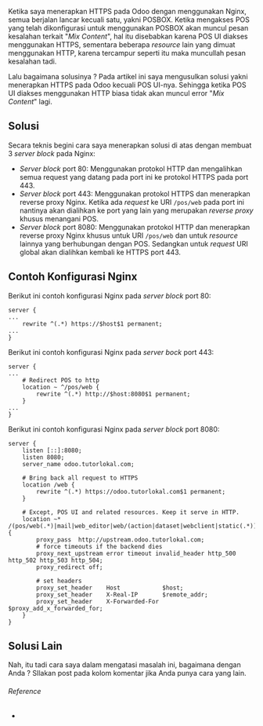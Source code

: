 Ketika saya menerapkan HTTPS pada Odoo dengan menggunakan Nginx, semua berjalan lancar kecuali satu, yakni POSBOX. Ketika mengakses POS yang telah dikonfigurasi untuk menggunakan POSBOX akan muncul pesan kesalahan terkait "*Mix Content*", hal itu disebabkan karena POS UI diakses menggunakan HTTPS, sementara beberapa *resource* lain yang dimuat menggunakan HTTP, karena tercampur seperti itu maka muncullah pesan kesalahan tadi.

Lalu bagaimana solusinya ? Pada artikel ini saya mengusulkan solusi yakni menerapkan HTTPS pada Odoo kecuali POS UI-nya. Sehingga ketika POS UI diakses menggunakan HTTP biasa tidak akan muncul error "*Mix Content*" lagi.

## Solusi

Secara teknis begini cara saya  menerapkan solusi di atas dengan membuat 3 *server block* pada Nginx:

- *Server block* port 80: Menggunakan protokol HTTP dan mengalihkan semua request yang datang pada port ini ke protokol HTTPS pada port 443.
- *Server block* port 443: Menggunakan protokol HTTPS dan menerapkan reverse proxy Nginx. Ketika ada *request* ke URI `/pos/web` pada port ini nantinya akan dialihkan ke port yang lain yang merupakan *reverse proxy* khusus menangani POS.
- *Server block* port 8080: Menggunakan protokol HTTP dan menerapkan reverse proxy Nginx khusus untuk URI `/pos/web` dan untuk *resource* lainnya yang berhubungan dengan POS. Sedangkan untuk *request* URI global akan dialihkan kembali ke HTTPS port 443.

## Contoh Konfigurasi Nginx

Berikut ini contoh konfigurasi Nginx pada *server block* port 80:

```
server {
...
	rewrite ^(.*) https://$host$1 permanent;
...
}
```

Berikut ini contoh konfigurasi Nginx pada *server bock* port 443:

```
server {
...
    # Redirect POS to http
    location ~ ^/pos/web {
        rewrite ^(.*) http://$host:8080$1 permanent;
    }
...
}
```

Berikut ini contoh konfigurasi Nginx pada *server block* port 8080:

```
server {
    listen [::]:8080;
    listen 8080;
    server_name odoo.tutorlokal.com;

	# Bring back all request to HTTPS
    location /web {
        rewrite ^(.*) https://odoo.tutorlokal.com$1 permanent;
    }

    # Except, POS UI and related resources. Keep it serve in HTTP.
    location ~* /(pos/web(.*)|mail|web_editor|web/(action|dataset|webclient|static(.*))|longpolling|point_of_sale|report) {
        proxy_pass  http://upstream.odoo.tutorlokal.com;
        # force timeouts if the backend dies
        proxy_next_upstream error timeout invalid_header http_500 http_502 http_503 http_504;
        proxy_redirect off;

        # set headers
        proxy_set_header    Host            $host;
        proxy_set_header    X-Real-IP       $remote_addr;
        proxy_set_header    X-Forwarded-For $proxy_add_x_forwarded_for;
    }
}
```

## Solusi Lain

Nah, itu tadi cara saya dalam mengatasi masalah ini, bagaimana dengan Anda ? SIlakan post pada kolom komentar jika Anda punya cara yang lain.

###### Reference

- [https://webkul.com/blog/serve-odoo-posbox-over-https/]: https://webkul.com/blog/serve-odoo-posbox-over-https/
